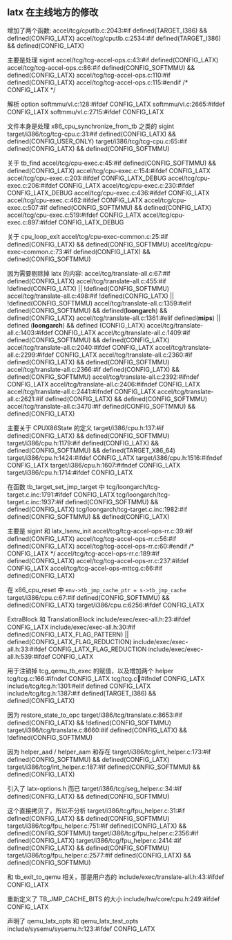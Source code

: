 ## latx 在主线地方的修改

增加了两个函数:
accel/tcg/cputlb.c:2043:#if defined(TARGET_I386) && defined(CONFIG_LATX)
accel/tcg/cputlb.c:2534:#if defined(TARGET_I386) && defined(CONFIG_LATX)

主要是处理 sigint
accel/tcg/tcg-accel-ops.c:43:#if defined(CONFIG_LATX)
accel/tcg/tcg-accel-ops.c:86:#if defined(CONFIG_SOFTMMU) && defined(CONFIG_LATX)
accel/tcg/tcg-accel-ops.c:110:#if defined(CONFIG_LATX)
accel/tcg/tcg-accel-ops.c:115:#endif /* CONFIG_LATX */

解析 option
softmmu/vl.c:128:#ifdef CONFIG_LATX
softmmu/vl.c:2665:#ifdef CONFIG_LATX
softmmu/vl.c:2715:#ifdef CONFIG_LATX

文件本身是处理 x86_cpu_synchronize_from_tb 之类的 sigint
target/i386/tcg/tcg-cpu.c:31:#if defined(CONFIG_LATX) && defined(CONFIG_USER_ONLY)
target/i386/tcg/tcg-cpu.c:65:#if defined(CONFIG_LATX) && defined(CONFIG_SOFTMMU)

关于 tb_find
accel/tcg/cpu-exec.c:45:#if defined(CONFIG_SOFTMMU) && defined(CONFIG_LATX)
accel/tcg/cpu-exec.c:154:#ifdef CONFIG_LATX
accel/tcg/cpu-exec.c:203:#ifdef CONFIG_LATX_DEBUG
accel/tcg/cpu-exec.c:206:#ifdef CONFIG_LATX
accel/tcg/cpu-exec.c:230:#ifdef CONFIG_LATX_DEBUG
accel/tcg/cpu-exec.c:436:#ifdef CONFIG_LATX
accel/tcg/cpu-exec.c:462:#ifdef CONFIG_LATX
accel/tcg/cpu-exec.c:507:#if defined(CONFIG_SOFTMMU) && defined(CONFIG_LATX)
accel/tcg/cpu-exec.c:519:#ifdef CONFIG_LATX
accel/tcg/cpu-exec.c:897:#ifdef CONFIG_LATX_DEBUG

关于 cpu_loop_exit
accel/tcg/cpu-exec-common.c:25:#if defined(CONFIG_LATX) && defined(CONFIG_SOFTMMU)
accel/tcg/cpu-exec-common.c:73:#if defined(CONFIG_LATX) && defined(CONFIG_SOFTMMU)

因为需要剔除掉 latx 的内容:
accel/tcg/translate-all.c:67:#if defined(CONFIG_LATX)
accel/tcg/translate-all.c:455:#if !defined(CONFIG_LATX) || !defined(CONFIG_SOFTMMU)
accel/tcg/translate-all.c:498:#if !defined(CONFIG_LATX) || !defined(CONFIG_SOFTMMU)
accel/tcg/translate-all.c:1359:#elif defined(CONFIG_SOFTMMU) && defined(__loongarch__) && defined(CONFIG_LATX)
accel/tcg/translate-all.c:1361:#elif defined(__mips__) || defined (__loongarch__) && defined (CONFIG_LATX)
accel/tcg/translate-all.c:1403:#ifdef CONFIG_LATX
accel/tcg/translate-all.c:1409:#if defined(CONFIG_SOFTMMU) && defined(CONFIG_LATX)
accel/tcg/translate-all.c:2040:#ifdef CONFIG_LATX
accel/tcg/translate-all.c:2299:#ifdef CONFIG_LATX
accel/tcg/translate-all.c:2360:#if defined(CONFIG_LATX) && defined(CONFIG_SOFTMMU)
accel/tcg/translate-all.c:2366:#if defined(CONFIG_LATX) && defined(CONFIG_SOFTMMU)
accel/tcg/translate-all.c:2392:#ifndef CONFIG_LATX
accel/tcg/translate-all.c:2406:#ifndef CONFIG_LATX
accel/tcg/translate-all.c:2441:#ifndef CONFIG_LATX
accel/tcg/translate-all.c:2621:#if defined(CONFIG_LATX) && defined(CONFIG_SOFTMMU)
accel/tcg/translate-all.c:3470:#if defined(CONFIG_SOFTMMU) && defined(CONFIG_LATX)

主要关于 CPUX86State 的定义
target/i386/cpu.h:137:#if defined(CONFIG_LATX) && defined(CONFIG_SOFTMMU)
target/i386/cpu.h:1179:#if defined(CONFIG_LATX) && defined(CONFIG_SOFTMMU) && defined(TARGET_X86_64)
target/i386/cpu.h:1424:#ifdef CONFIG_LATX
target/i386/cpu.h:1516:#ifndef CONFIG_LATX
target/i386/cpu.h:1607:#ifndef CONFIG_LATX
target/i386/cpu.h:1714:#ifdef CONFIG_LATX

在函数 tb_target_set_jmp_target 中
tcg/loongarch/tcg-target.c.inc:1791:#ifdef CONFIG_LATX
tcg/loongarch/tcg-target.c.inc:1937:#if defined(CONFIG_SOFTMMU) && defined(CONFIG_LATX)
tcg/loongarch/tcg-target.c.inc:1982:#if defined(CONFIG_SOFTMMU) && defined(CONFIG_LATX)

主要是 sigint 和 latx_lsenv_init
accel/tcg/tcg-accel-ops-rr.c:39:#if defined(CONFIG_LATX)
accel/tcg/tcg-accel-ops-rr.c:56:#if defined(CONFIG_LATX)
accel/tcg/tcg-accel-ops-rr.c:60:#endif /* CONFIG_LATX */
accel/tcg/tcg-accel-ops-rr.c:189:#if defined(CONFIG_LATX)
accel/tcg/tcg-accel-ops-rr.c:237:#ifdef CONFIG_LATX
accel/tcg/tcg-accel-ops-mttcg.c:66:#if defined(CONFIG_LATX)

在 x86_cpu_reset 中 `env->tb_jmp_cache_ptr = s->tb_jmp_cache`
target/i386/cpu.c:67:#if defined(CONFIG_SOFTMMU) && defined(CONFIG_LATX)
target/i386/cpu.c:6256:#ifdef CONFIG_LATX

ExtraBlock 和 TranslationBlock
include/exec/exec-all.h:23:#ifdef CONFIG_LATX
include/exec/exec-all.h:30:#if defined(CONFIG_LATX_FLAG_PATTERN) || defined(CONFIG_LATX_FLAG_REDUCTION)
include/exec/exec-all.h:33:#ifdef CONFIG_LATX_FLAG_REDUCTION
include/exec/exec-all.h:539:#ifdef CONFIG_LATX

用于注销掉 tcg_qemu_tb_exec 的赋值，以及增加两个 helper
tcg/tcg.c:166:#ifndef CONFIG_LATX
tcg/tcg.c:1234:#ifndef CONFIG_LATX
include/tcg/tcg.h:1301:#elif defined CONFIG_LATX
include/tcg/tcg.h:1387:#if defined(TARGET_I386) && defined(CONFIG_LATX)

因为 restore_state_to_opc
target/i386/tcg/translate.c:8653:#if defined(CONFIG_LATX) && !defined(CONFIG_SOFTMMU)
target/i386/tcg/translate.c:8660:#if defined(CONFIG_LATX) && !defined(CONFIG_SOFTMMU)

因为 helper_aad / helper_aam 和存在
target/i386/tcg/int_helper.c:173:#if defined(CONFIG_SOFTMMU) && defined(CONFIG_LATX)
target/i386/tcg/int_helper.c:187:#if defined(CONFIG_SOFTMMU) && defined(CONFIG_LATX)

引入了 latx-options.h 而已
target/i386/tcg/seg_helper.c:34:#if defined(CONFIG_LATX) && defined(CONFIG_SOFTMMU)

这个直接拷贝了，所以不分析
target/i386/tcg/fpu_helper.c:31:#if defined(CONFIG_LATX) && defined(CONFIG_SOFTMMU)
target/i386/tcg/fpu_helper.c:751:#if defined(CONFIG_LATX) && defined(CONFIG_SOFTMMU)
target/i386/tcg/fpu_helper.c:2356:#if defined(CONFIG_LATX)
target/i386/tcg/fpu_helper.c:2414:#if defined(CONFIG_LATX) && defined(CONFIG_SOFTMMU)
target/i386/tcg/fpu_helper.c:2577:#if defined(CONFIG_LATX) && defined(CONFIG_SOFTMMU)

和 tb_exit_to_qemu 相关，那是用户态的
include/exec/translate-all.h:43:#ifdef CONFIG_LATX

重新定义了 TB_JMP_CACHE_BITS 的大小
include/hw/core/cpu.h:249:#ifdef CONFIG_LATX

声明了 qemu_latx_opts 和 qemu_latx_test_opts
include/sysemu/sysemu.h:123:#ifdef CONFIG_LATX
